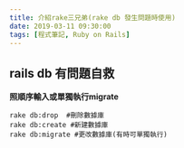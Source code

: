 ```yaml
---
title: 介紹rake三兄弟(rake db 發生問題時使用)
date: 2019-03-11 09:30:00
tags: [程式筆記, Ruby on Rails]
---
```

## **rails db 有問題自救**
__照順序輸入或單獨執行migrate__
```
rake db:drop  #刪除數據庫
rake db:create #新建數據庫
rake db:migrate #更改數據庫(有時可單獨執行)
```
